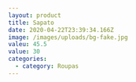```yaml
---
layout: product
title: Sapato
date: 2020-04-22T23:39:34.166Z
image: /images/uploads/bg-fake.jpg
valeu: 45.5
value: 30
categories:
  - category: Roupas
---
```

